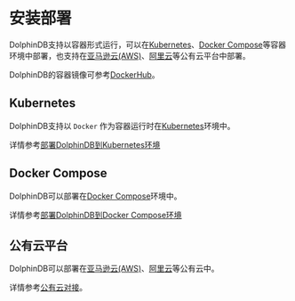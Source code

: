 # 安装部署

DolphinDB支持以容器形式运行，可以在[Kubernetes](https://kubernetes.io/zh-cn/docs/home/)、[Docker Compose](https://docs.docker.com/compose/)等容器环境中部署，也支持在[亚马逊云(AWS)](https://aws.amazon.com/)、[阿里云](https://cn.aliyun.com/)等公有云平台中部署。

DolphinDB的容器镜像可参考[DockerHub](https://hub.docker.com/r/dolphindb/dolphindb)。
## Kubernetes

DolphinDB支持以 `Docker` 作为容器运行时在[Kubernetes](https://kubernetes.io/zh-cn/docs/home/)环境中。

详情参考[部署DolphinDB到Kubernetes环境](./kubernetes.md/#部署dolphindb)

## Docker Compose

DolphinDB可以部署在[Docker Compose](https://docs.docker.com/compose/)环境中。

详情参考[部署DolphinDB到Docker Compose环境](./docker-compose.md/#部署dolphindb)

## 公有云平台

DolphinDB可以部署在[亚马逊云(AWS)](https://aws.amazon.com/)、[阿里云](https://cn.aliyun.com/)等公有云中。

详情参考[公有云对接](./public-cloud.md)。